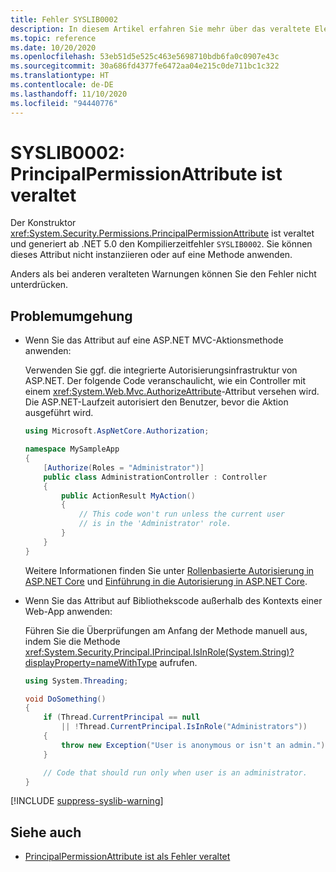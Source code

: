 ```yaml
---
title: Fehler SYSLIB0002
description: In diesem Artikel erfahren Sie mehr über das veraltete Element, das zur Kompilierzeit den Fehler SYSLIB0002 generiert.
ms.topic: reference
ms.date: 10/20/2020
ms.openlocfilehash: 53eb51d5e525c463e5698710bdb6fa0c0907e43c
ms.sourcegitcommit: 30a686fd4377fe6472aa04e215c0de711bc1c322
ms.translationtype: HT
ms.contentlocale: de-DE
ms.lasthandoff: 11/10/2020
ms.locfileid: "94440776"
---
```

# <a name="syslib0002-principalpermissionattribute-is-obsolete"></a>SYSLIB0002: PrincipalPermissionAttribute ist veraltet

Der Konstruktor <xref:System.Security.Permissions.PrincipalPermissionAttribute> ist veraltet und generiert ab .NET 5.0 den Kompilierzeitfehler `SYSLIB0002`. Sie können dieses Attribut nicht instanziieren oder auf eine Methode anwenden.

Anders als bei anderen veralteten Warnungen können Sie den Fehler nicht unterdrücken.

## <a name="workarounds"></a>Problemumgehung

- Wenn Sie das Attribut auf eine ASP.NET MVC-Aktionsmethode anwenden:

  Verwenden Sie ggf. die integrierte Autorisierungsinfrastruktur von ASP.NET. Der folgende Code veranschaulicht, wie ein Controller mit einem <xref:System.Web.Mvc.AuthorizeAttribute>-Attribut versehen wird. Die ASP.NET-Laufzeit autorisiert den Benutzer, bevor die Aktion ausgeführt wird.

  ```csharp
  using Microsoft.AspNetCore.Authorization;

  namespace MySampleApp
  {
      [Authorize(Roles = "Administrator")]
      public class AdministrationController : Controller
      {
          public ActionResult MyAction()
          {
              // This code won't run unless the current user
              // is in the 'Administrator' role.
          }
      }
  }
  ```

  Weitere Informationen finden Sie unter [Rollenbasierte Autorisierung in ASP.NET Core](/aspnet/core/security/authorization/roles) und [Einführung in die Autorisierung in ASP.NET Core](/aspnet/core/security/authorization/introduction).

- Wenn Sie das Attribut auf Bibliothekscode außerhalb des Kontexts einer Web-App anwenden:

  Führen Sie die Überprüfungen am Anfang der Methode manuell aus, indem Sie die Methode <xref:System.Security.Principal.IPrincipal.IsInRole(System.String)?displayProperty=nameWithType> aufrufen.

  ```csharp
  using System.Threading;

  void DoSomething()
  {
      if (Thread.CurrentPrincipal == null
          || !Thread.CurrentPrincipal.IsInRole("Administrators"))
      {
          throw new Exception("User is anonymous or isn't an admin.");
      }

      // Code that should run only when user is an administrator.
  }
  ```

[!INCLUDE [suppress-syslib-warning](../../../includes/suppress-syslib-warning.md)]

## <a name="see-also"></a>Siehe auch

- [PrincipalPermissionAttribute ist als Fehler veraltet](3.1-5.0.md#principalpermissionattribute-is-obsolete-as-error)
